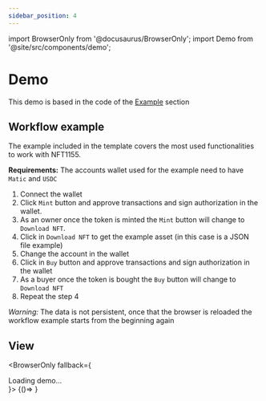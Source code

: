 ```yaml
---
sidebar_position: 4
---
```


import BrowserOnly from '@docusaurus/BrowserOnly';
import Demo from '@site/src/components/demo';

# Demo
This demo is based in the code of the [Example](./example.md) section

## Workflow example

The example included in the template covers the most used functionalities to work with NFT1155.

**Requirements:** The accounts wallet used for the example need to have `Matic` and `USDC`

1. Connect the wallet
2. Click `Mint` button and approve transactions and sign authorization in the wallet.
3. As an owner once the token is minted the `Mint` button will change to `Download NFT`.
4. Click in `Download NFT` to get the example asset (in this case is a JSON file example)
5. Change the account in the wallet
6. Click in `Buy` button and approve transactions and sign authorization in the wallet
7. As a buyer once the token is bought the `Buy` button will change to `Download NFT`
8. Repeat the step 4

*Warning:* The data is not persistent, once that the browser is reloaded the workflow example starts
from the beginning again

## View

<BrowserOnly fallback={<div>Loading demo...</div>}>
 {()=> <Demo/>}
</BrowserOnly>